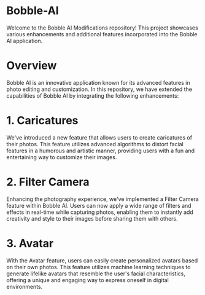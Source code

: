 # Bobble-AI
Welcome to the Bobble AI Modifications repository! This project showcases various enhancements and additional features incorporated into the Bobble AI application.

# Overview
Bobble AI is an innovative application known for its advanced features in photo editing and customization. In this repository, we have extended the capabilities of Bobble AI by integrating the following enhancements:

# 1. Caricatures
We've introduced a new feature that allows users to create caricatures of their photos. This feature utilizes advanced algorithms to distort facial features in a humorous and artistic manner, providing users with a fun and entertaining way to customize their images.

# 2. Filter Camera
Enhancing the photography experience, we've implemented a Filter Camera feature within Bobble AI. Users can now apply a wide range of filters and effects in real-time while capturing photos, enabling them to instantly add creativity and style to their images before sharing them with others.

# 3. Avatar
With the Avatar feature, users can easily create personalized avatars based on their own photos. This feature utilizes machine learning techniques to generate lifelike avatars that resemble the user's facial characteristics, offering a unique and engaging way to express oneself in digital environments.
